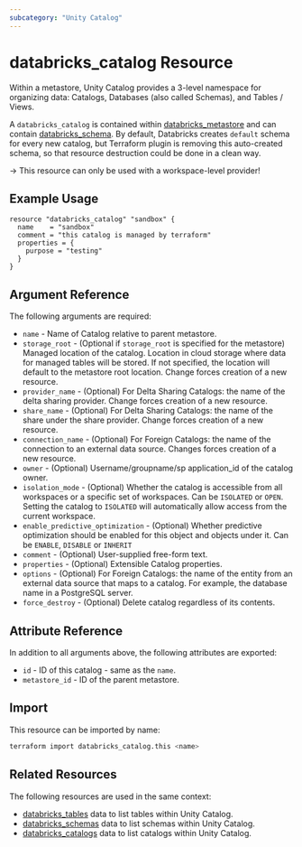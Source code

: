 ```yaml
---
subcategory: "Unity Catalog"
---
```

# databricks_catalog Resource

Within a metastore, Unity Catalog provides a 3-level namespace for organizing data: Catalogs, Databases (also called Schemas), and Tables / Views.

A `databricks_catalog` is contained within [databricks_metastore](metastore.md) and can contain [databricks_schema](schema.md). By default, Databricks creates `default` schema for every new catalog, but Terraform plugin is removing this auto-created schema, so that resource destruction could be done in a clean way.

-> This resource can only be used with a workspace-level provider!

## Example Usage

```hcl
resource "databricks_catalog" "sandbox" {
  name    = "sandbox"
  comment = "this catalog is managed by terraform"
  properties = {
    purpose = "testing"
  }
}
```

## Argument Reference

The following arguments are required:

* `name` - Name of Catalog relative to parent metastore.
* `storage_root` - (Optional if `storage_root` is specified for the metastore) Managed location of the catalog. Location in cloud storage where data for managed tables will be stored. If not specified, the location will default to the metastore root location. Change forces creation of a new resource.
* `provider_name` - (Optional) For Delta Sharing Catalogs: the name of the delta sharing provider. Change forces creation of a new resource.
* `share_name` - (Optional) For Delta Sharing Catalogs: the name of the share under the share provider. Change forces creation of a new resource.
* `connection_name` - (Optional) For Foreign Catalogs: the name of the connection to an external data source. Changes forces creation of a new resource.
* `owner` - (Optional) Username/groupname/sp application_id of the catalog owner.
* `isolation_mode` - (Optional) Whether the catalog is accessible from all workspaces or a specific set of workspaces. Can be `ISOLATED` or `OPEN`. Setting the catalog to `ISOLATED` will automatically allow access from the current workspace.
* `enable_predictive_optimization` - (Optional) Whether predictive optimization should be enabled for this object and objects under it. Can be `ENABLE`, `DISABLE` or `INHERIT`
* `comment` - (Optional) User-supplied free-form text.
* `properties` - (Optional) Extensible Catalog properties.
* `options` - (Optional) For Foreign Catalogs: the name of the entity from an external data source that maps to a catalog. For example, the database name in a PostgreSQL server.
* `force_destroy` - (Optional) Delete catalog regardless of its contents.

## Attribute Reference

In addition to all arguments above, the following attributes are exported:

* `id` - ID of this catalog - same as the `name`.
* `metastore_id` - ID of the parent metastore.

## Import

This resource can be imported by name:

```bash
terraform import databricks_catalog.this <name>
```

## Related Resources

The following resources are used in the same context:

* [databricks_tables](../data-sources/tables.md) data to list tables within Unity Catalog.
* [databricks_schemas](../data-sources/schemas.md) data to list schemas within Unity Catalog.
* [databricks_catalogs](../data-sources/catalogs.md) data to list catalogs within Unity Catalog.
